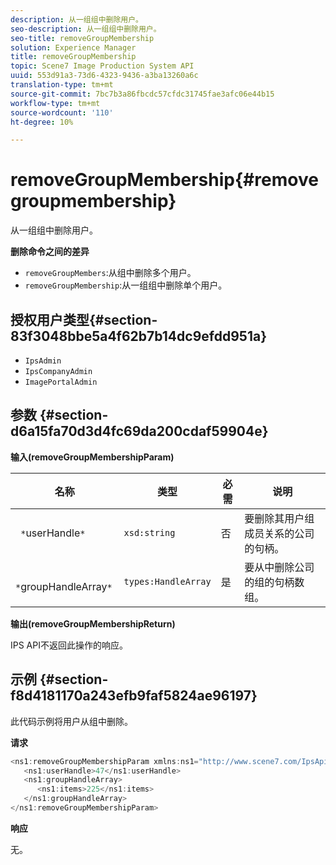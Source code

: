 ```yaml
---
description: 从一组组中删除用户。
seo-description: 从一组组中删除用户。
seo-title: removeGroupMembership
solution: Experience Manager
title: removeGroupMembership
topic: Scene7 Image Production System API
uuid: 553d91a3-73d6-4323-9436-a3ba13260a6c
translation-type: tm+mt
source-git-commit: 7bc7b3a86fbcdc57cfdc31745fae3afc06e44b15
workflow-type: tm+mt
source-wordcount: '110'
ht-degree: 10%

---
```



# removeGroupMembership{#removegroupmembership}

从一组组中删除用户。

**删除命令之间的差异**

* `removeGroupMembers`:从组中删除多个用户。
* `removeGroupMembership`:从一组组中删除单个用户。

## 授权用户类型{#section-83f3048bbe5a4f62b7b14dc9efdd951a}

* `IpsAdmin`
* `IpsCompanyAdmin`
* `ImagePortalAdmin`

## 参数 {#section-d6a15fa70d3d4fc69da200cdaf59904e}

**输入(removeGroupMembershipParam)**

| 名称 | 类型 | 必需 | 说明 |
|---|---|---|---|
| ` *`userHandle`*` | `xsd:string` | 否 | 要删除其用户组成员关系的公司的句柄。 |
| ` *`groupHandleArray`*` | `types:HandleArray` | 是 | 要从中删除公司的组的句柄数组。 |

**输出(removeGroupMembershipReturn)**

IPS API不返回此操作的响应。

## 示例 {#section-f8d4181170a243efb9faf5824ae96197}

此代码示例将用户从组中删除。

**请求**

```java
<ns1:removeGroupMembershipParam xmlns:ns1="http://www.scene7.com/IpsApi/xsd">
   <ns1:userHandle>47</ns1:userHandle>
   <ns1:groupHandleArray>
      <ns1:items>225</ns1:items>
   </ns1:groupHandleArray>
</ns1:removeGroupMembershipParam>
```

**响应**

无。
